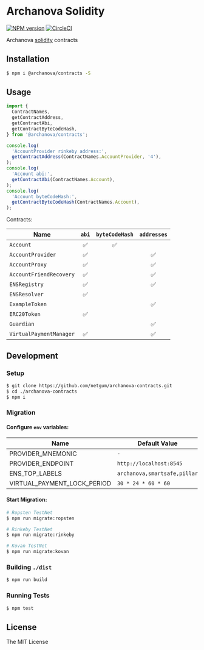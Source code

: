 # Archanova Solidity
[![NPM version][npm-image]][npm-url]
[![CircleCI](https://circleci.com/gh/netgum/archanova-contracts.svg?style=svg)](https://circleci.com/gh/netgum/archanova-contracts)

Archanova [solidity](http://solidity.readthedocs.io) contracts

## Installation

```bash
$ npm i @archanova/contracts -S
```

## Usage

```typescript
import { 
  ContractNames, 
  getContractAddress, 
  getContractAbi, 
  getContractByteCodeHash, 
} from '@archanova/contracts'; 

console.log(
  'AccountProvider rinkeby address:', 
  getContractAddress(ContractNames.AccountProvider, '4'),
);
console.log(
  'Account abi:', 
  getContractAbi(ContractNames.Account),
);
console.log(
  'Account byteCodeHash:',
  getContractByteCodeHash(ContractNames.Account),
);
```

Contracts:

| Name 	| `abi` 	| `byteCodeHash` 	| `addresses` 	|
| --- | :---: | :---: | :---: |
| `Account` 	| ✅ 	| ✅ 	| 	|
| `AccountProvider` 	| ✅ 	| 	| ✅ 	|
| `AccountProxy` 	| ✅ 	| 	| ✅ 	|
| `AccountFriendRecovery` 	| ✅ 	| 	| ✅ 	|
| `ENSRegistry` 	| ✅ 	| 	| ✅ 	|
| `ENSResolver` 	| ✅ 	| 	|  	|
| `ExampleToken` 	|  	| 	| ✅ 	|
| `ERC20Token` 	| ✅ 	| 	|  	|
| `Guardian` 	|  	| 	| ✅ 	|
| `VirtualPaymentManager` 	| ✅ 	| 	| ✅ 	|

## Development

### Setup

```bash
$ git clone https://github.com/netgum/archanova-contracts.git
$ cd ./archanova-contracts
$ npm i
```

### Migration

#### Configure `env` variables:

| Name 	| Default Value 	|
| --- | ---|
| PROVIDER_MNEMONIC 	| `-` 	|
| PROVIDER_ENDPOINT 	| `http://localhost:8545` 	|
| ENS_TOP_LABELS 	| `archanova,smartsafe,pillar` 	|
| VIRTUAL_PAYMENT_LOCK_PERIOD 	| `30 * 24 * 60 * 60` 	|

#### Start Migration:

```bash
# Ropsten TestNet
$ npm run migrate:ropsten

# Rinkeby TestNet
$ npm run migrate:rinkeby

# Kovan TestNet
$ npm run migrate:kovan
```

### Building `./dist`

```bash
$ npm run build
```

### Running Tests

```bash
$ npm test
```

## License

The MIT License

[npm-image]: https://badge.fury.io/js/%40archanova%2Fcontracts.svg
[npm-url]: https://npmjs.org/package/@archanova/contracts
